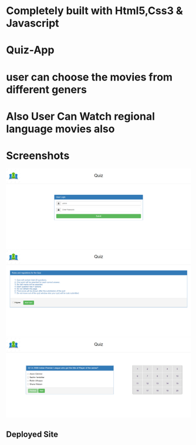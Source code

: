 # Completely built with Html5,Css3 & Javascript

# Quiz-App

# user can choose the movies from different geners

# Also User Can Watch regional language movies also

# Screenshots

![Optional Text](./Images/1.png)
![Optional Text](./Images/2.png)
![Optional Text](./Images/3.png)

## Deployed Site
